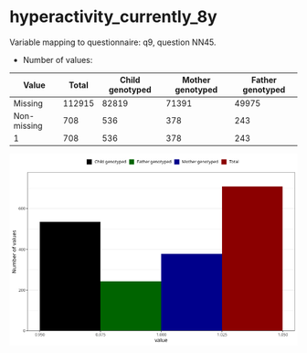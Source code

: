 # hyperactivity_currently_8y
Variable mapping to questionnaire: q9, question NN45.
- Number of values:

| Value | Total | Child genotyped | Mother genotyped | Father genotyped |
| ----- | ----- | --------------- | ---------------- | ---------------- |
| Missing | 112915 | 82819 | 71391 | 49975 |
| Non-missing | 708 | 536 | 378 | 243 |
| 1 | 708 | 536 | 378 | 243 |



![](hyperactivity_currently_8y_n.png)



